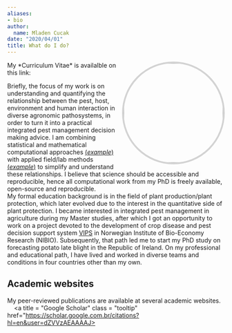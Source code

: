 ```yaml
---
aliases:
- bio
author:
  name: Mladen Cucak
date: "2020/04/01"
title: What do I do?
---
```

<link rel="stylesheet" href="https://cdn.rawgit.com/jpswalsh/academicons/master/css/academicons.min.css">

<style>
a.tooltip {
    position: relative;
}

a.tooltip span {
    display: none;    
}

a.tooltip:hover span, a.tooltip:focus span {
    display:block;
    position:absolute;
    top:1em;
    left:1.5em;
    padding: 0.2em 0.6em;
    border:1px solid #996633;
    background-color:#FFFF66;
    color:#000;
}
</style>

<link rel="stylesheet" href="/font-awesome/css/all.css">
<img src = "/img/bio/photo.jpg" style = "border-radius: 50%; border: 4px solid lightgrey; float: right"  width=230>
My *Curriculum Vitae* is availalble on this link:
<a class = "tooltip" href="/bio/CV_Cucak_Mladen.pdf" title ="Full CV in PDF"><i class="ai ai-cv ai-2x">
</i></a>&nbsp;
<br>

Briefly, the focus of my work is on understanding and quantifying the relationship between the pest, host, environment and human interaction in diverse agronomic pathosystems, in order to turn it into a practical integrated pest management decision making advice. 
I am combining statistical and mathematical computational approaches [(*example*)](https://mladencucak.github.io/PLBFieldTrial/index.html) with applied field/lab methods [(*example*)](https://mladencucak.github.io/AnalysisPLBIreland/) to simplify and understand these relationships. I believe that science should be accessible and reproducible, hence all computational work from my PhD is freely available, open-source and reproducible.  
My formal education background is in the field of plant production/plant protection, which later evolved due to the interest in the quantitative side of plant protection. I became interested in integrated pest management in agriculture during my Master studies, after which I got an opportunity to work on a project devoted to the development of crop disease and pest decision support system [VIPS](http://testvips.nibio.no/) in Norwegian Institute of Bio-Economy Research (NIBIO). Subsequently, that path led me to start my PhD study on forecasting potato late blight in the Republic of Ireland. On my professional and educational path, I have lived and worked in diverse teams and conditions in four countries other than my own. 

## Academic websites
My peer-reviewed publications are available at several academic websites. 
 <br>
<a  class = "tooltip" href="https://orcid.org/0000-0001-5429-5340">
<i class="ai ai-orcid ai-2x">
</i></a>&nbsp;
<a title = "Publons"  class = "tooltip" href="https://publons.com/researcher/3544123/mladen-cucak/">
<i class="ai ai-publons ai-2x">
</i></a>&nbsp;
<a title = "Google Scholar" class = "tooltip" href="https://scholar.google.com.br/citations?hl=en&user=dZVVzAEAAAAJ>
<i class="ai ai-google-scholar-square ai-2x">
</i></a>&nbsp;
<a title = "ResearchGate" class = "tooltip" href="https://www.researchgate.net/profile/Mladen_Cucak">
<i class="ai ai-researchgate-square ai-2x">
</i></a>&nbsp;
<a class = "tooltip" title = "Open Science Framework"  href="https://osf.io/j6ehp/">
<i class="ai ai-osf ai-2x">
</i>
</a>







